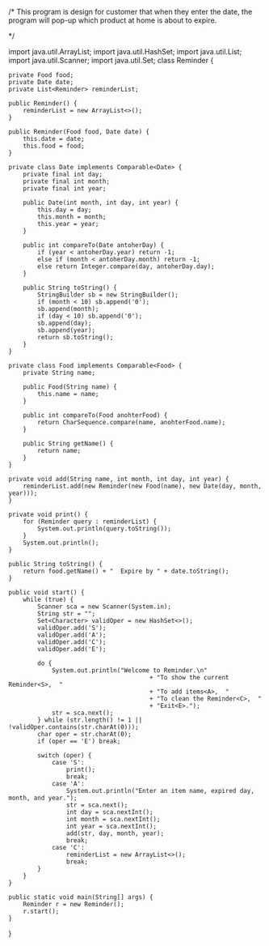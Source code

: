 /* This program is design for customer that when they enter the date, the program will pop-up which product at home is about to expire.

*/

import java.util.ArrayList;
import java.util.HashSet;
import java.util.List;
import java.util.Scanner;
import java.util.Set;
class Reminder {

    private Food food;
    private Date date;
    private List<Reminder> reminderList;

    public Reminder() {
        reminderList = new ArrayList<>();
    }

    public Reminder(Food food, Date date) {
        this.date = date;
        this.food = food;
    }

    private class Date implements Comparable<Date> {
        private final int day;
        private final int month;
        private final int year;

        public Date(int month, int day, int year) {
            this.day = day;
            this.month = month;
            this.year = year;
        }

        public int compareTo(Date antoherDay) {
            if (year < antoherDay.year) return -1;
            else if (month < antoherDay.month) return -1;
            else return Integer.compare(day, antoherDay.day);
        }

        public String toString() {
            StringBuilder sb = new StringBuilder();
            if (month < 10) sb.append('0');
            sb.append(month);
            if (day < 10) sb.append('0');
            sb.append(day);
            sb.append(year);
            return sb.toString();
        }
    }

    private class Food implements Comparable<Food> {
        private String name;

        public Food(String name) {
            this.name = name;
        }

        public int compareTo(Food anohterFood) {
            return CharSequence.compare(name, anohterFood.name);
        }

        public String getName() {
            return name;
        }
    }

    private void add(String name, int month, int day, int year) {
        reminderList.add(new Reminder(new Food(name), new Date(day, month, year)));
    }

    private void print() {
        for (Reminder query : reminderList) {
            System.out.println(query.toString());
        }
        System.out.println();
    }

    public String toString() {
        return food.getName() + "  Expire by " + date.toString();
    }

    public void start() {
        while (true) {
            Scanner sca = new Scanner(System.in);
            String str = "";
            Set<Character> validOper = new HashSet<>();
            validOper.add('S');
            validOper.add('A');
            validOper.add('C');
            validOper.add('E');

            do {
                System.out.println("Welcome to Reminder.\n"
                                           + "To show the current Reminder<S>,  "
                                           + "To add items<A>,  "
                                           + "To clean the Reminder<C>,  "
                                           + "Exit<E>.");
                str = sca.next();
            } while (str.length() != 1 || !validOper.contains(str.charAt(0)));
            char oper = str.charAt(0);
            if (oper == 'E') break;

            switch (oper) {
                case 'S':
                    print();
                    break;
                case 'A':
                    System.out.println("Enter an item name, expired day, month, and year.");
                    str = sca.next();
                    int day = sca.nextInt();
                    int month = sca.nextInt();
                    int year = sca.nextInt();
                    add(str, day, month, year);
                    break;
                case 'C':
                    reminderList = new ArrayList<>();
                    break;
            }
        }
    }

    public static void main(String[] args) {
        Reminder r = new Reminder();
        r.start();
    }
}
